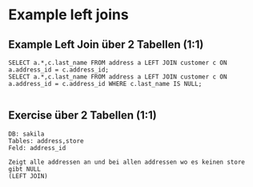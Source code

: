 # Example left joins 

## Example Left Join über 2 Tabellen (1:1) 

```
SELECT a.*,c.last_name FROM address a LEFT JOIN customer c ON a.address_id = c.address_id;
SELECT a.*,c.last_name FROM address a LEFT JOIN customer c ON a.address_id = c.address_id WHERE c.last_name IS NULL;


```
## Exercise über 2 Tabellen (1:1) 

```
DB: sakila
Tables: address,store  
Feld: address_id 

Zeigt alle addressen an und bei allen addressen wo es keinen store gibt NULL 
(LEFT JOIN) 


```
